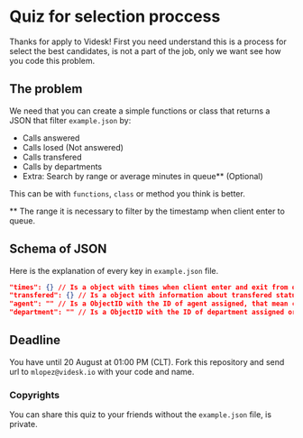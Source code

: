 # Quiz for selection proccess

Thanks for apply to Videsk! First you need understand this is a process for select the best candidates, is not a part of the job, only we want see how you code this problem.

## The problem

We need that you can create a simple functions or class that returns a JSON that filter `example.json` by:

* Calls answered
* Calls losed (Not answered)
* Calls transfered
* Calls by departments
* Extra: Search by range or average minutes in queue** (Optional)

This can be with `functions`, `class` or method you think is better.

** The range it is necessary to filter by the timestamp when client enter to queue.

## Schema of JSON

Here is the explanation of every key in `example.json` file.

```json
"times": {} // Is a object with times when client enter and exit from queue
"transfered": {} // Is a object with information about transfered status of queued call
"agent": "" // Is a ObjectID with the ID of agent assigned, that mean call answered and assigned
"department": "" // Is a ObjectID with the ID of department assigned or selected by client
```

## Deadline

You have until 20 August at 01:00 PM (CLT). Fork this repository and send url to `mlopez@videsk.io` with your code and name.

### Copyrights

You can share this quiz to your friends without the `example.json` file, is private.
